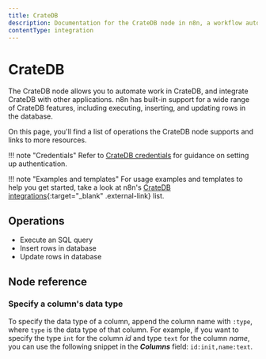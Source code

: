 ```yaml
---
title: CrateDB
description: Documentation for the CrateDB node in n8n, a workflow automation platform. Includes details of operations and configuration, and links to examples and credentials information.
contentType: integration
---
```


# CrateDB

The CrateDB node allows you to automate work in CrateDB, and integrate CrateDB with other applications. n8n has built-in support for a wide range of CrateDB features, including executing, inserting, and updating rows in the database.

On this page, you'll find a list of operations the CrateDB node supports and links to more resources.

!!! note "Credentials"
    Refer to [CrateDB credentials](/integrations/builtin/credentials/cratedb/) for guidance on setting up authentication. 

!!! note "Examples and templates"
    For usage examples and templates to help you get started, take a look at n8n's [CrateDB integrations](https://n8n.io/integrations/cratedb/){:target="_blank" .external-link} list.


## Operations

* Execute an SQL query
* Insert rows in database
* Update rows in database


## Node reference

### Specify a column's data type

To specify the data type of a column, append the column name with `:type`, where `type` is the data type of that column. For example, if you want to specify the type `int` for the column *id* and type `text` for the column *name*, you can use the following snippet in the ***Columns*** field: `id:init,name:text`.





